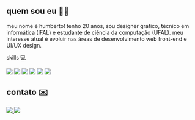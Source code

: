 ## quem sou eu 🧛🏻
meu nome é humberto! tenho 20 anos, sou designer gráfico, técnico em informática (IFAL) e estudante de ciência da computação (UFAL). meu interesse atual é evoluir nas áreas de desenvolvimento web front-end e UI/UX design.
</div>

skills 💻
<div>
 <img src="https://img.shields.io/badge/JavaScript-2a3038?style=for-the-badge&logo=javascript&logoColor=white">
 <img src="https://img.shields.io/badge/TypeScript-2a3038?style=for-the-badge&logo=typescript&logoColor=white">
 <img src="https://img.shields.io/badge/TailwindCSS-2a3038?style=for-the-badge&logo=tailwindcss&logoColor=white">
 <img src="https://img.shields.io/badge/React-2a3038?style=for-the-badge&logo=react&logoColor=white">
 <img src="https://img.shields.io/badge/Python-2a3038?style=for-the-badge&logo=python&logoColor=white">
 <img src="https://img.shields.io/badge/Java-2a3038?style=for-the-badge&logo=java&logoColor=white">
</div>

## contato ✉️
<div>
 <a href="mailto:humberto.tavares@arapiraca.ufal.br" target="_blank">
  <img src="https://img.shields.io/badge/Gmail-2a3038?style=for-the-badge&logo=gmail&logoColor=white">
 </a>
 <a href="https://www.behance.net/humbertotavares" target="_blank">
  <img src="https://img.shields.io/badge/Behance-2a3038?style=for-the-badge&logo=behance&logoColor=white">
 </a>
</div>
